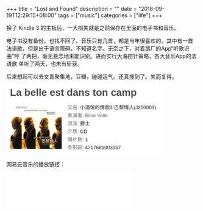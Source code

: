 +++
title = "Lost and Found"
description = ""
date = "2018-09-19T12:29:15+08:00"
tags = ["music"]
categories = ["life"]
+++

换了 Kindle 3 的主板后，一大损失就是之前保存在里面的电子书和音乐。

电子书没有备份，也找不回了。音乐只有几首，都是当年很喜欢的。其中有一首
法语歌，但是出于语言障碍，不知道名字。无奈之下，对着鹅厂的App“听歌识曲”哼
了两把，毫无悬念地未能识别。进而实行大海捞针策略，各大音乐App的法语歌
单听了两天，也未有斩获。

后来想起可以去文青聚集地，豆瓣，碰碰运气。还真搜到了。失而复得。

[![La belle est dans ton camp](/media/paris-lover.jpeg "巴黎情人")](https://music.douban.com/subject/2786327/)

网易云音乐的播放链接：

<iframe frameborder="no" border="0" marginwidth="0" marginheight="0" width=330 height=86
src="//music.163.com/outchain/player?type=2&id=2584419&auto=1&height=66">
</iframe>
